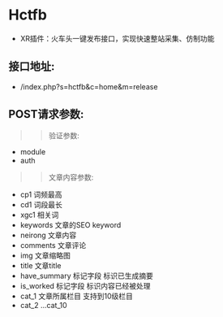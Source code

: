 # Hctfb
* XR插件：火车头一键发布接口，实现快速整站采集、仿制功能

## 接口地址:
*	/index.php?s=hctfb&c=home&m=release
## POST请求参数:
>> 验证参数:

*	module
*	auth

>> 文章内容参数:

*	cp1		词频最高
*	cd1		词段最长
*	xgc1	相关词
*	keywords	文章的SEO keyword
*	neirong		文章内容
*	comments	文章评论
*	img			文章缩略图
*	title		文章title
*	have_summary	标记字段  标识已生成摘要
*	is_worked		标记字段  标识内容已经被处理
*	cat_1			文章所属栏目 支持到10级栏目
*	cat_2 ...cat_10
